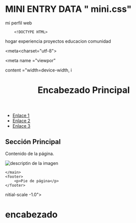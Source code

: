 
# MINI ENTRY DATA " mini.css"

mi perfil web 

 
        <!DOCTYPE HTML>                      
                                                             
<html lang = "es">
   
<head> hogar experiencia proyectos educacion comunidad  </head>    
                        
<meta<charset="utf-8">             
          
<meta name ="viewpor"

 content ="width=device-width, 
i<!DOCTYPE html>
<html lang="es">
<head>
    <meta charset="UTF-8">
    <meta name="viewport" content="width=device-width, initial-scale=1.0">
    <title>Título de la Página</title>
</head>
<body>
    <header>
        <h1>Encabezado Principal</h1>
    </header>
    <nav>
        <ul>
            <li><a href="#">Enlace 1</a></li>
            <li><a href="#">Enlace 2</a></li>
            <li><a href="#">Enlace 3</a></li>
        </ul>
    </nav>
    <main>
        <section>  
            <h2>Sección Principal</h2> 
            <p>Contenido de la página.</p> <img src="ruta/de/tu/imagen.jpg"alt="descriptin de la imagen">
        </section>  
         
        
    </main>
    <footer>
        <p>Pie de página</p>
    </footer>
</body>
</html>
nitial-scale -1.0"> <title> https://www.alejandr.me/</title c/head><h1>encabezado
